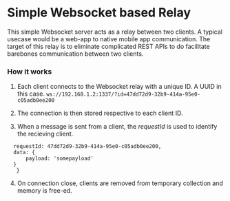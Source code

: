 # Simple Websocket based Relay

This simple Websocket server acts as a relay between two clients. A typical usecase would be
a web-app to native mobile app communication. The target of this relay is to eliminate complicated REST APIs to do
facilitate barebones communication between two clients.

### How it works

1. Each client connects to the Websocket relay with a unique ID. A UUID in this case.
  `ws://192.168.1.2:1337/?id=47dd72d9-32b9-414a-95e0-c05adb0ee200`

2. The connection is then stored respective to each client ID. 

3. When a message is sent from a client, the *requestId* is used to identify the recieving client.
  ```{
	requestId: 47dd72d9-32b9-414a-95e0-c05adb0ee200,
	data: {
		payload: 'somepayload'
	}
     }
  ```

4. On connection close, clients are removed from temporary collection and memory is free-ed.

